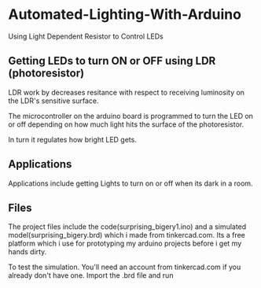 # Automated-Lighting-With-Arduino
Using Light Dependent Resistor to Control LEDs

## Getting LEDs to turn ON or OFF using LDR (photoresistor)
LDR work by decreases resitance with respect to receiving luminosity on the LDR's sensitive surface.

The microcontroller on the arduino board is programmed to turn the LED on or off 
depending on how much light hits the surface of the photoresistor.

In turn it regulates how bright LED gets.

## Applications 
Applications include getting Lights to turn on or off when its dark in a room.

## Files
The project files include the code(surprising_bigery1.ino) and a simulated model(surprising_bigery.brd) which i made from tinkercad.com. Its a free platform which i use for prototyping my arduino projects before i get my hands dirty.

To test the simulation. You'll need an account from tinkercad.com if you already don't have one. Import the .brd file and run
